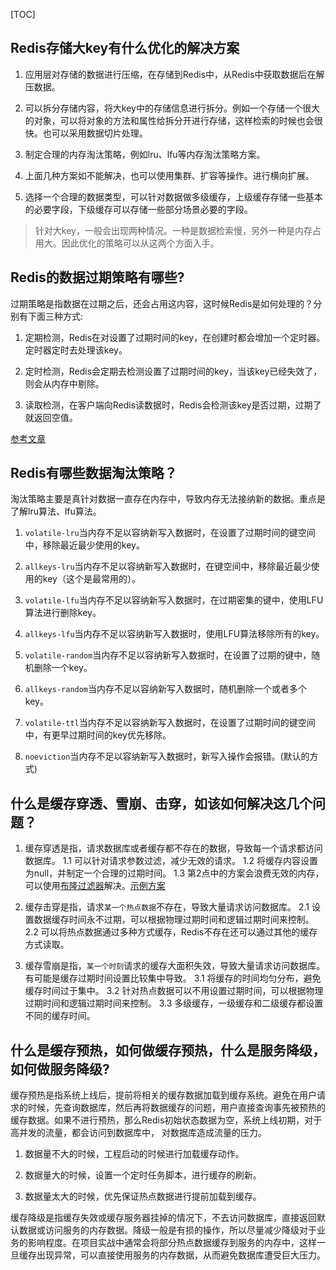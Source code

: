 [TOC]

## Redis存储大key有什么优化的解决方案

1. 应用层对存储的数据进行压缩，在存储到Redis中，从Redis中获取数据后在解压数据。

2. 可以拆分存储内容，将大key中的存储信息进行拆分。例如一个存储一个很大的对象，可以将对象的方法和属性给拆分开进行存储，这样检索的时候也会很快。也可以采用数据切片处理。

3. 制定合理的内存淘汰策略，例如lru、lfu等内存淘汰策略方案。

4. 上面几种方案如不能解决，也可以使用集群、扩容等操作。进行横向扩展。

5. 选择一个合理的数据类型，可以针对数据做多级缓存，上级缓存存储一些基本的必要字段，下级缓存可以存储一些部分场景必要的字段。

> 针对大key，一般会出现两种情况。一种是数据检索慢，另外一种是内存占用大。因此优化的策略可以从这两个方面入手。

## Redis的数据过期策略有哪些?

过期策略是指数据在过期之后，还会占用这内容，这时候Redis是如何处理的？分别有下面三种方式:

1. 定期检测，Redis在对设置了过期时间的key，在创建时都会增加一个定时器。定时器定时去处理该key。

2. 定时检测，Redis会定期去检测设置了过期时间的key，当该key已经失效了，则会从内存中剔除。

3. 读取检测，在客户端向Redis读数据时，Redis会检测该key是否过期，过期了就返回空值。

[参考文章](https://mp.weixin.qq.com/s/v7zv4PvjyYjtcLJt9CTtkw)

## Redis有哪些数据淘汰策略？

淘汰策略主要是真针对数据一直存在内存中，导致内存无法接纳新的数据。重点是了解lru算法、lfu算法。

1. `volatile-lru`当内存不足以容纳新写入数据时，在设置了过期时间的键空间中，移除最近最少使用的key。

2. `allkeys-lru`当内存不足以容纳新写入数据时，在键空间中，移除最近最少使用的key（这个是最常用的）。

3. `volatile-lfu`当内存不足以容纳新写入数据时，在过期密集的键中，使用LFU算法进行删除key。

4. `allkeys-lfu`当内存不足以容纳新写入数据时，使用LFU算法移除所有的key。

5. `volatile-random`当内存不足以容纳新写入数据时，在设置了过期的键中，随机删除一个key。

6. `allkeys-random`当内存不足以容纳新写入数据时，随机删除一个或者多个key。

7. `volatile-ttl`当内存不足以容纳新写入数据时，在设置了过期时间的键空间中，有更早过期时间的key优先移除。

8. `noeviction`当内存不足以容纳新写入数据时，新写入操作会报错。(默认的方式)

## 什么是缓存穿透、雪崩、击穿，如该如何解决这几个问题？

1. 缓存穿透是指，请求数据库或者缓存都不存在的数据，导致每一个请求都访问数据库。
  1.1 可以针对请求参数过滤，减少无效的请求。
  1.2 将缓存内容设置为null，并制定一个合理的过期时间。
  1.3 第2点中的方案会浪费无效的内存，可以使用[布隆过滤器](https://oss.redislabs.com/redisbloom/)解决。[示例方案](https://mp.weixin.qq.com/s/6rK72BoiNGbto8WIeLQuoA)

2. 缓存击穿是指，请求`某一个热点数据`不存在，导致大量请求访问数据库。
  2.1 设置数据缓存时间永不过期，可以根据物理过期时间和逻辑过期时间来控制。
  2.2 可以将热点数据通过多种方式缓存，Redis不存在还可以通过其他的缓存方式读取。

3. 缓存雪崩是指，`某一个时刻`请求的缓存大面积失效，导致大量请求访问数据库。有可能是缓存过期时间设置比较集中导致。
  3.1 将缓存的时间均匀分布，避免缓存时间过于集中。
  3.2 针对热点数据可以不用设置过期时间，可以根据物理过期时间和逻辑过期时间来控制。
  3.3 多级缓存，一级缓存和二级缓存都设置不同的缓存时间。

## 什么是缓存预热，如何做缓存预热，什么是服务降级，如何做服务降级?

缓存预热是指系统上线后，提前将相关的缓存数据加载到缓存系统。避免在用户请求的时候，先查询数据库，然后再将数据缓存的问题，用户直接查询事先被预热的缓存数据。如果不进行预热，那么Redis初始状态数据为空，系统上线初期，对于高并发的流量，都会访问到数据库中， 对数据库造成流量的压力。

1. 数据量不大的时候，工程启动的时候进行加载缓存动作。

2. 数据量大的时候，设置一个定时任务脚本，进行缓存的刷新。

3. 数据量太大的时候，优先保证热点数据进行提前加载到缓存。

缓存降级是指缓存失效或缓存服务器挂掉的情况下，不去访问数据库，直接返回默认数据或访问服务的内存数据。降级一般是有损的操作，所以尽量减少降级对于业务的影响程度。在项目实战中通常会将部分热点数据缓存到服务的内存中，这样一旦缓存出现异常，可以直接使用服务的内存数据，从而避免数据库遭受巨大压力。